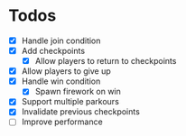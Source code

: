 # Todos

- [x] Handle join condition
- [x] Add checkpoints
  - [x] Allow players to return to checkpoints
- [x] Allow players to give up  
- [x] Handle win condition
  - [x] Spawn firework on win
- [x] Support multiple parkours
- [x] Invalidate previous checkpoints
- [ ] Improve performance

